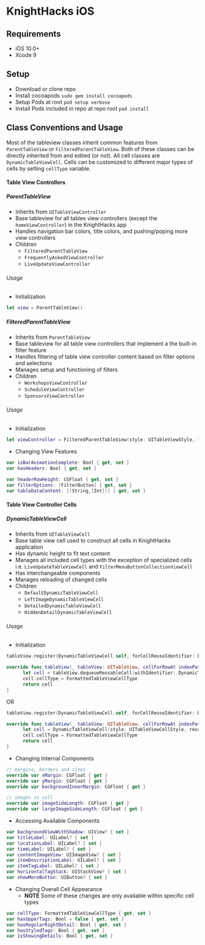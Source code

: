 # KnightHacks iOS

## Requirements

- iOS 10.0+
- Xcode 9

## Setup
- Download or clone repo
- Install cocoapods
```sudo gem install cocoapods```
- Setup Pods at root
```pod setup verbose```
- Install Pods included in repo at repo root
```pod install```

## Class Conventions and Usage

Most of the tableview classes inherit common features from `ParentTableView` or `FilteredParentTableView`. Both of these classes can be directly inherited from and edited (or not). All cell classes are `DynamicTableViewCell`. Cells can be customized to different major types of cells by setting `cellType` variable.

#### Table View Controllers

##### ParentTableView

- Inherits from `UITableViewController`
- Base tableview for all tables view controllers (except the `homeViewController`) in the KnightHacks app
- Handles navigation bar colors, title colors, and pushing/poping more view controllers
- Children
  - `FilteredParentTableView`
  - `FrequentlyAskedViewController`
  - `LiveUpdateViewController`
  
###### Usage
- Initialization
```swift 
let view = ParentTableView()
```

##### FilteredParentTableView
- Inherits from `ParentTableView`
- Base tableview for all table view controllers that implement a the built-in filter feature
- Handles filtering of table view controller content based on filter options and selections
- Manages setup and functioning of filters
- Children
  - `WorkshopsViewController`
  - `ScheduleViewController`
  - `SponsorsViewController`

###### Usage
- Initialization
```swift 
let viewController = FilteredParentTableView(style: UITableViewStyle, filterOptions: [FilterButton], content: [(String,[Int])])
```
- Changing View Features
```swift 
var isBarAnimationComplete: Bool { get, set }
var hasHeaders: Bool { get, set }

var headerRowHeight: CGFloat { get, set }
var filterOptions: [FilterButton] { get, set }
var tableDataContent: [(String,[Int])] { get, set }
```

#### Table View Controller Cells

##### DynamicTableViewCell
- Inherits from `UITableViewCell`
- Base table view cell used to construct all cells in KnightHacks application
- Has dynamic height to fit text content
- Manages all included cell types with the exception of specialized cells i.e. `LiveUpdateTableViewCell` and `FilterMenuButtonCollectionViewCell`
- Has interchangeable components
- Manages reloading of changed cells
- Children 
  - `DefaultDynamicTableViewCell`
  - `LeftImageDynamicTableViewCell`
  - `DetailedDynamicTableViewCell`
  - `HiddenDetailDynamicTableViewCell`
  
###### Usage
- Initialization
```swift 
tableView.register(DynamicTableViewCell.self, forCellReuseIdentifier: DynamicTableViewCell.identifier)

override func tableView(_ tableView: UITableView, cellForRowAt indexPath: IndexPath) -> UITableViewCell {
      let cell = tableView.dequeueReusableCell(withIdentifier: DynamicTableViewCell.identifier, for: indexPath) as! DynamicTableViewCell
      cell.cellType = FormattedTableViewCellType
      return cell
}
```

OR 

``` swift 
tableView.register(DynamicTableViewCell.self, forCellReuseIdentifier: DynamicTableViewCell.identifier)

override func tableView(_ tableView: UITableView, cellForRowAt indexPath: IndexPath) -> UITableViewCell {
      let cell = DynamicTableViewCell(style: UITableViewCellStyle, reuseIdentifier: DynamicTableViewCell.identifier) as! DynamicTableViewCell
      cell.cellType = FormattedTableViewCellType
      return cell
}
```
- Changing Internal Components
```swift 
// margins, borders and sizes
override var xMargin: CGFloat { get }
override var yMargin: CGFloat { get }
override var backgroundInnerMargin: CGFloat { get }

// images in cell
override var imageSideLength: CGFloat { get }
override var largeImageSideLength: CGFloat { get }
```

- Accessing Available Components
```swift 
var backgroundViewWithShadow: UIView? { set }
var titleLabel: UILabel? { set }
var locationLabel: UILabel? { set }
var timeLabel: UILabel? { set }
var contentImageView: UIImageView? { set }
var itemDescriptionLabel: UILabel? { set }
var itemTagLabel: UILabel? { set }
var horizontalTagStack: UIStackView? { set }
var showMoreButton: UIButton? { set }
```

- Changing Overall Cell Appearance
  - **NOTE** Some of these changes are only available within specific cell types
``` swift 
var cellType: FormattedTableViewCellType { get, set }
var hasUpperTags: Bool = false { get, set }
var hasRegularRightDetail: Bool { get, set }
var hasStyledTags: Bool { get, set }
var isShowingDetails: Bool { get, set }
```
  
